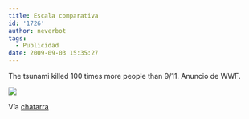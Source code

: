 ```yaml
---
title: Escala comparativa
id: '1726'
author: neverbot
tags:
  - Publicidad
date: 2009-09-03 15:35:27
---
```


The tsunami killed 100 times more people than 9/11. Anuncio de WWF.

[![](./tumblr_kpbvnfo5hN1qzc2lro1_400.jpg)](http://circuitry.tumblr.com/post/177925710/wow-no-conoc-a-esta-pieza-y-me-parece-la-hostia)

Vía [chatarra](http://circuitry.tumblr.com/post/177925710/wow-no-conoc-a-esta-pieza-y-me-parece-la-hostia)
